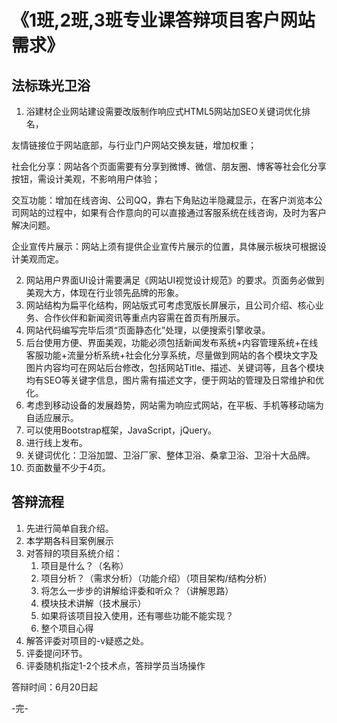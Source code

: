 # 《1班,2班,3班专业课答辩项目客户网站需求》

## 法标珠光卫浴

1. 浴建材企业网站建设需要改版制作响应式HTML5网站加SEO关键词优化排名，

友情链接位于网站底部，与行业门户网站交换友链，增加权重；

社会化分享：网站各个页面需要有分享到微博、微信、朋友圈、博客等社会化分享按钮，需设计美观，不影响用户体验；

交互功能：增加在线咨询、公司QQ，靠右下角贴边半隐藏显示，在客户浏览本公司网站的过程中，如果有合作意向的可以直接通过客服系统在线咨询，及时为客户解决问题。

企业宣传片展示：网站上须有提供企业宣传片展示的位置，具体展示板块可根据设计美观而定。 

2. 网站用户界面UI设计需要满足《网站UI视觉设计规范》的要求。页面务必做到美观大方，体现在行业领先品牌的形象。
3. 网站结构为扁平化结构，网站版式可考虑宽版长屏展示，且公司介绍、核心业务、合作伙伴和新闻资讯等重点内容需在首页有所展示。
4. 网站代码编写完毕后须“页面静态化”处理，以便搜索引擎收录。
5. 后台使用方便、界面美观，功能必须包括新闻发布系统+内容管理系统+在线客服功能+流量分析系统+社会化分享系统，尽量做到网站的各个模块文字及图片内容均可在网站后台修改，包括网站Title、描述、关键词等，且各个模块均有SEO等关键字信息，图片需有描述文字，便于网站的管理及日常维护和优化。
6. 考虑到移动设备的发展趋势，网站需为响应式网站，在平板、手机等移动端为自适应展示。
7. 可以使用Bootstrap框架，JavaScript，jQuery。
8. 进行线上发布。
9. 关键词优化：卫浴加盟、卫浴厂家、整体卫浴、桑拿卫浴、卫浴十大品牌。
10. 页面数量不少于4页。



## 答辩流程

1. 先进行简单自我介绍。
2. 本学期各科目案例展示
3. 对答辩的项目系统介绍：
   1. 项目是什么？（名称）
   2. 项目分析？（需求分析）（功能介绍）（项目架构/结构分析）
   3. 将怎么一步步的讲解给评委和听众？（讲解思路）
   4. 模块技术讲解（技术展示）
   5. 如果将该项目投入使用，还有哪些功能不能实现？
   6. 整个项目心得
4. 解答评委对项目的-v疑惑之处。
5. 评委提问环节。
6. 评委随机指定1-2个技术点，答辩学员当场操作




答辩时间：6月20日起





-完-